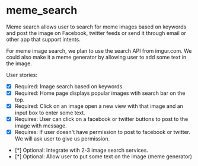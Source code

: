 meme_search
===========
Meme search allows user to search for meme images based on keywords and post the image on Facebook, twitter feeds or send it through email or other app that support intents.

For meme image search, we plan to use the search API from imgur.com.  We could also make it a meme generator by allowing user to add some text in the image.

User stories:

 * [x] Required: Image search based on keywords.
 * [x] Required: Home page displays popular images wtih search bar on the top.
 * [x] Required: Click on an image open a new view with that image and an input box to enter some text.
 * [x] Requires: User can click on a facebook or twitter buttons to post to the image with message.
 * [x] Requires: If user doesn't have permission to post to facebook or twitter.  We will ask user to give us permission.
 * [*] Optional: Integrate wtih 2-3 image search services.
 * [*] Optional: Allow user to put some text on the image (meme generator)
